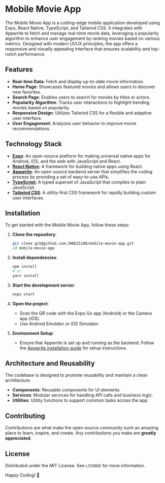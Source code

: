 # Mobile Movie App

The Mobile Movie App is a cutting-edge mobile application developed using Expo, React Native, TypeScript, and Tailwind CSS. It integrates with Appwrite to fetch and manage real-time movie data, leveraging a popularity algorithm to enhance user engagement by ranking movies based on various metrics. Designed with modern UI/UX principles, the app offers a responsive and visually appealing interface that ensures scalability and top-notch performance.

## Features

- **Real-time Data**: Fetch and display up-to-date movie information.
- **Home Page**: Showcases featured movies and allows users to discover new favorites.
- **Search Page**: Enables users to search for movies by titles or actors.
- **Popularity Algorithm**: Tracks user interactions to highlight trending movies based on popularity.
- **Responsive Design**: Utilizes Tailwind CSS for a flexible and adaptive user interface.
- **User Engagement**: Analyzes user behavior to improve movie recommendations.

## Technology Stack

- **[Expo](https://expo.dev/)**: An open-source platform for making universal native apps for Android, iOS, and the web with JavaScript and React.
- **[React Native](https://reactnative.dev/)**: A framework for building native apps using React.
- **[Appwrite](https://appwrite.io/)**: An open-source backend server that simplifies the coding process by providing a set of easy-to-use APIs.
- **[TypeScript](https://www.typescriptlang.org/)**: A typed superset of JavaScript that compiles to plain JavaScript.
- **[Tailwind CSS](https://tailwindcss.com/)**: A utility-first CSS framework for rapidly building custom user interfaces.

## Installation

To get started with the Mobile Movie App, follow these steps:

1. **Clone the repository**:
   ```bash
   git clone git@github.com:JHDEZ1108/mobile-movie-app.git
   cd mobile-movie-app
   ```

2. **Install dependencies**:
   ```bash
   npm install
   # or
   yarn install
   ```

3. **Start the development server**:
   ```bash
   expo start
   ```

4. **Open the project**:
   - Scan the QR code with the Expo Go app (Android) or the Camera app (iOS).
   - Use Android Emulator or iOS Simulator.

5. **Environment Setup**:
   - Ensure that Appwrite is set up and running as the backend. Follow the [Appwrite installation guide](https://appwrite.io/docs) for setup instructions.

## Architecture and Reusability

The codebase is designed to promote reusability and maintain a clean architecture:
- **Components**: Reusable components for UI elements.
- **Services**: Modular services for handling API calls and business logic.
- **Utilities**: Utility functions to support common tasks across the app.

## Contributing

Contributions are what make the open-source community such an amazing place to learn, inspire, and create. Any contributions you make are **greatly appreciated**.

## License

Distributed under the MIT License. See `LICENSE` for more information.

Happy Coding! 🚀
